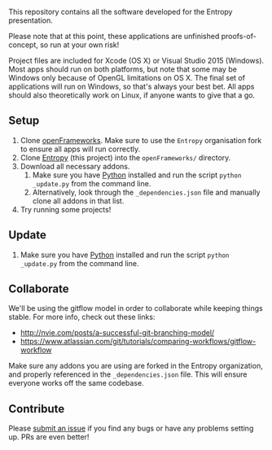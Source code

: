 This repository contains all the software developed for the Entropy presentation.

Please note that at this point, these applications are unfinished proofs-of-concept, so run at your own risk!

Project files are included for Xcode (OS X) or Visual Studio 2015 (Windows). Most apps should run on both platforms, but note that some may be Windows only because of OpenGL limitations on OS X. The final set of applications will run on Windows, so that's always your best bet. All apps should also theoretically work on Linux, if anyone wants to give that a go.

## Setup

1. Clone [openFrameworks](https://github.com/Entropy/openFrameworks). Make sure to use the `Entropy` organisation fork to ensure all apps will run correctly.
1. Clone [Entropy](https://github.com/Entropy/Entropy) (this project) into the `openFrameworks/` directory.
1. Download all necessary addons.
	1. Make sure you have [Python](https://www.python.org/) installed and run the script `python _update.py` from the command line.
	1. Alternatively, look through the `_dependencies.json` file and manually clone all addons in that list.
1. Try running some projects!

## Update

1. Make sure you have [Python](https://www.python.org/) installed and run the script `python _update.py` from the command line.

## Collaborate

We'll be using the gitflow model in order to collaborate while keeping things stable. For more info, check out these links:

* http://nvie.com/posts/a-successful-git-branching-model/
* https://www.atlassian.com/git/tutorials/comparing-workflows/gitflow-workflow

Make sure any addons you are using are forked in the Entropy organization, and properly referenced in the `_dependencies.json` file. This will ensure everyone works off the same codebase.

## Contribute

Please [submit an issue](https://github.com/Entropy/Entropy/issues) if you find any bugs or have any problems setting up. PRs are even better!
